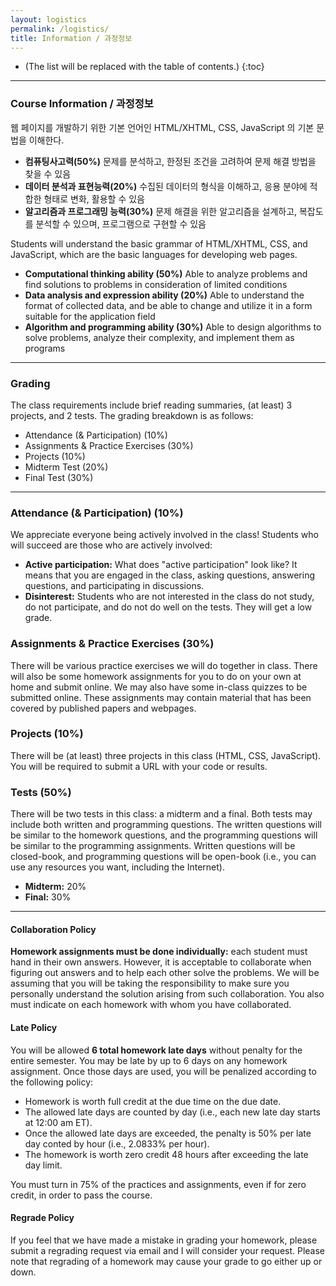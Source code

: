 ```yaml
---
layout: logistics
permalink: /logistics/
title: Information / 과정정보
---
```


- (The list will be replaced with the table of contents.)
  {:toc}

---

### Course Information / 과정정보

웹 페이지를 개발하기 위한 기본 언어인 HTML/XHTML, CSS, JavaScript 의 기본 문법을 이해한다.

- **컴퓨팅사고력(50%)** 문제를 분석하고, 한정된 조건을 고려하여 문제 해결 방법을 찾을 수 있음
- **데이터 분석과 표현능력(20%)** 수집된 데이터의 형식을 이해하고, 응용 분야에 적합한 형태로 변화, 활용할 수 있음
- **알고리즘과 프로그래밍 능력(30%)** 문제 해결을 위한 알고리즘을 설계하고, 복잡도를 분석할 수 있으며, 프로그램으로 구현할 수 있음

Students will understand the basic grammar of HTML/XHTML, CSS, and JavaScript, which are the basic languages for developing web pages.

- **Computational thinking ability (50%)** Able to analyze problems and find solutions to problems in consideration of limited conditions
- **Data analysis and expression ability (20%)** Able to understand the format of collected data, and be able to change and utilize it in a form suitable for the application field
- **Algorithm and programming ability (30%)** Able to design algorithms to solve problems, analyze their complexity, and implement them as programs

---

### Grading

The class requirements include brief reading summaries, (at least) 3 projects, and 2 tests.
The grading breakdown is as follows:

- Attendance (& Participation) (10%)
- Assignments & Practice Exercises (30%)
- Projects (10%)
- Midterm Test (20%)
- Final Test (30%)

---

### Attendance (& Participation) (10%)

We appreciate everyone being actively involved in the class!
Students who will succeed are those who are actively involved:

- **Active participation:** What does "active participation" look like? It means that you are engaged in the class, asking questions, answering questions, and participating in discussions.
- **Disinterest:** Students who are not interested in the class do not study, do not participate, and do not do well on the tests. They will get a low grade.

### Assignments & Practice Exercises (30%)

There will be various practice exercises we will do together in class. There will also be some homework assignments for you to do on your own at home and submit online. We may also have some in-class quizzes to be submitted online.
These assignments may contain material that has been covered by published papers and webpages.

### Projects (10%)

There will be (at least) three projects in this class (HTML, CSS, JavaScript). You will be required to submit a URL with your code or results.

### Tests (50%)

There will be two tests in this class: a midterm and a final. Both tests may include both written and programming questions. The written questions will be similar to the homework questions, and the programming questions will be similar to the programming assignments. Written questions will be closed-book, and programming questions will be open-book (i.e., you can use any resources you want, including the Internet).

- **Midterm:** 20%
- **Final:** 30%

---

#### Collaboration Policy

**Homework assignments must be done individually:** each student must hand in their own answers.
However, it is acceptable to collaborate when figuring out answers and to help each other solve the problems.
We will be assuming that you will be taking the responsibility to make sure you personally understand the solution arising from such collaboration.
You also must indicate on each homework with whom you have collaborated.

#### Late Policy

You will be allowed **6 total homework late days** without penalty for the entire semester.
You may be late by up to 6 days on any homework assignment.
Once those days are used, you will be penalized according to the following policy:

- Homework is worth full credit at the due time on the due date.
- The allowed late days are counted by day (i.e., each new late day starts at 12:00 am ET).
- Once the allowed late days are exceeded, the penalty is 50% per late day conted by hour (i.e., 2.0833% per hour).
- The homework is worth zero credit 48 hours after exceeding the late day limit.

You must turn in 75% of the practices and assignments, even if for zero credit, in order to pass the course.

#### Regrade Policy

If you feel that we have made a mistake in grading your homework, please submit a regrading request via email and I will consider your request.
Please note that regrading of a homework may cause your grade to go either up or down.
